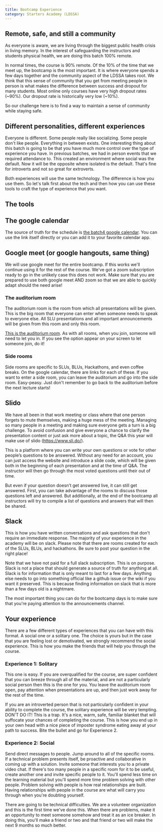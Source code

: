 ```yaml
---
title: Bootcamp Experience
category: Starters Academy (LDSSA)
---
```


## Remote, safe, and still a community

As everyone is aware, we are living through the biggest public health crisis in living memory. In the interest of safeguarding the instructors and students physical health, we are doing this batch 100% remote.

In normal times, the course is 90% remote. Of the 10% of the time that we meet up, the bootcamp is the most important. It is where everyone spends a few days together and the community aspect of the LDSSA takes root. We think that this sense of community that you get from meeting people in person is what makes the difference between success and dropout for many students. Most online only courses have very high dropout rates (~90%). Our dropout rate is historically very low (~10%).

So our challenge here is to find a way to maintain a sense of community while staying safe.

## Different personalities, different experiences

Everyone is different. Some people really like socializing. Some people don't like people. Everything in between exists. One interesting thing about this batch is going to be that you have much more control over the type of experience you have. In previous batches, we had in person events that we required attendance to. This created an environment where social was the default. Now it will be the opposite where isolated is the default. That's fine for introverts and not so great for extroverts.

Both experiences will use the same technology. The difference is how you use them. So let's talk first about the tech and then how you can use these tools to craft the type of experience that you want.

## The tools

## The google calendar 

The source of truth for the schedule is [the batch4 google calendar](https://calendar.google.com/calendar/b/1?cid=bGlzYm9uZGF0YXNjaWVuY2Uub3JnX3RoNmZwbWltdnF2c28xMnQ3MGNkMWdrdnE4QGdyb3VwLmNhbGVuZGFyvb2dsZS5jb20). You can use the link itself directly or you can add it to your favorite calendar app. 

## Google meet (or google hangouts, same thing)

We will use google meet for the entire bootcamp. If this works we'll continue using it for the rest of the course. We've got a zoom subscription ready to go in the unlikely case this does not work. Make sure that you are prepared to use both google meet AND zoom so that we are able to quickly adapt should the need arise!

### The auditorium room

The auditorium room is the room from which all presentations will be given. This is the big room that everyone can enter when someone needs to speak to everyone else. All SLU presentations and all important announcements will be given from this room and only this room.

[This is the auditorium room](https://meet.google.com/qne-ypod-msq). As with all rooms, when you join, someone will need to let you in. If you see the option appear on your screen to let someone join, do it!

### Side rooms

Side rooms are specific to SLUs, BLUs, Hackathons, and even coffee breaks. On the google calendar, there are links for each of these. If you want to enter a side room, you can leave the auditorium and go into the side room. Easy-peasy. Just don't remember to go back to the auditorium before the next lecture starts!

## Slido

We have all been in that work meeting or class where that one person forgets to mute themselves, making a huge mess of the meeting. Managing so many people in a meeting and making sure everyone gets a turn is a big challenge. To avoid confusion and give everyone a chance to clarify the presentation content or just ask more about a topic, the Q&A this year will make use of slido (https://www.sli.do/).

This is a platform where you can write your own questions or vote for other people’s questions to be answered. Without any need for an account, you can just access the website and introduce a slide code, which will be given both in the beginning of each presentation and at the time of Q&A. The instructor will then go through the most voted questions until their out of time. 

But even if your question doesn’t get answered live, it can still get answered. First, you can take advantage of the rooms to discuss those questions left and answered. But additionally, at the end of the bootcamp all instructors will try to compile a list of questions and answers that will then be shared.

## Slack

This is how you have written conversations and ask questions that don't require an immediate response. The majority of your experience in the academy will be on slack. Please note that there are rooms created for each of the SLUs, BLUs, and hackathons. Be sure to post your question in the right place!

Note that we have not paid for a full slack subscription. This is on purpose. Slack is not a place that should generate a source of truth for anything at all. Slack is for information that is only meant to last for a few days. Anything else needs to go into something official like a github issue or the wiki if you want it preserved. This is because finding information on slack that is more than a few days old is a nightmare.

The most important thing you can do for the bootcamp days is to make sure that you're paying attention to the announcements channel.

## Your experience

There are a few different types of experiences that you can have with this format. A social one or a solitary one. The choice is yours but in the case that you are feeling lost or demotivated, we strongly recommend the social experience. This is how you make the friends that will help you through the course.

### Experience 1: Solitary

This one is easy. If you are overqualified for the course, are super confident that you can breeze through all of the material, and are not a particularly social person then this is the one for you. You leave the auditorium room open, pay attention when presentations are up, and then just work away for the rest of the time.

If you are an introverted person that is not particularly confident in your ability to complete the course, the solitary experience will be very tempting. DON'T DO IT! This is a trap. It's a nice, warm, safe, familiar blanket that will suffocate your chances of completing the course. This is how you end up in your own head with a nice piece of imposter syndrome eating away at your path to success. Bite the bullet and go for Experience 2.

### Experience 2: Social

Send direct messages to people. Jump around to all of the specific rooms. If a technical problem presents itself, be proactive and collaborative in coming up with a solution. Invite someone that interests you to a private video chat. If there's too many people in a specific room for it to be useful, create another one and invite specific people to it. You'll spend less time on the learning material but you'll spend more time problem solving with other people. Problem solving with people is how real relationships are built. Having relationships with people in the course are what will carry you through when you're doubting yourself. 

There are going to be technical difficulties. We are a volunteer organization and this is the first time we've done this. When there are problems, make it an opportunity to meet someone somehow and treat it as an ice breaker. In doing this, you'll make a friend or two and that friend or two will make the next 9 months so much better.



